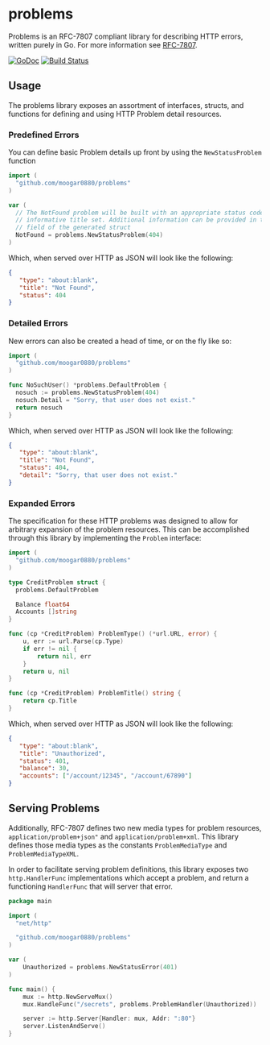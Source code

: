 # problems
Problems is an RFC-7807 compliant library for describing HTTP errors, written
purely in Go. For more information see [RFC-7807](https://tools.ietf.org/html/rfc7807).

[![GoDoc](https://godoc.org/github.com/moogar0880/problems?status.svg)](https://godoc.org/github.com/moogar0880/problems) [![Build Status](https://travis-ci.org/moogar0880/problems.svg?branch=master)](https://travis-ci.org/moogar0880/problems)

## Usage
The problems library exposes an assortment of interfaces, structs, and functions
for defining and using HTTP Problem detail resources.

### Predefined Errors
You can define basic Problem details up front by using the `NewStatusProblem`
function

```go
import (
  "github.com/moogar0880/problems"
)

var (
  // The NotFound problem will be built with an appropriate status code and
  // informative title set. Additional information can be provided in the Detail
  // field of the generated struct
  NotFound = problems.NewStatusProblem(404)
)
```

Which, when served over HTTP as JSON will look like the following:

```json
{
   "type": "about:blank",
   "title": "Not Found",
   "status": 404
}
```

### Detailed Errors
New errors can also be created a head of time, or on the fly like so:

```go
import (
  "github.com/moogar0880/problems"
)

func NoSuchUser() *problems.DefaultProblem {
  nosuch := problems.NewStatusProblem(404)
  nosuch.Detail = "Sorry, that user does not exist."
  return nosuch
}
```

Which, when served over HTTP as JSON will look like the following:

```json
{
   "type": "about:blank",
   "title": "Not Found",
   "status": 404,
   "detail": "Sorry, that user does not exist."
}
```

### Expanded Errors
The specification for these HTTP problems was designed to allow for arbitrary
expansion of the problem resources. This can be accomplished through this
library by implementing the `Problem` interface:

```go
import (
  "github.com/moogar0880/problems"
)

type CreditProblem struct {
  problems.DefaultProblem

  Balance float64
  Accounts []string
}

func (cp *CreditProblem) ProblemType() (*url.URL, error) {
	u, err := url.Parse(cp.Type)
	if err != nil {
		return nil, err
	}
	return u, nil
}

func (cp *CreditProblem) ProblemTitle() string {
	return cp.Title
}
```

Which, when served over HTTP as JSON will look like the following:

```json
{
   "type": "about:blank",
   "title": "Unauthorized",
   "status": 401,
   "balance": 30,
   "accounts": ["/account/12345", "/account/67890"]
}
```

## Serving Problems
Additionally, RFC-7807 defines two new media types for problem resources,
`application/problem+json"` and `application/problem+xml`. This library defines
those media types as the constants `ProblemMediaType` and
`ProblemMediaTypeXML`.

In order to facilitate serving problem definitions, this library exposes two
`http.HandlerFunc` implementations which accept a problem, and return a
functioning `HandlerFunc` that will server that error.

```go
package main

import (
  "net/http"

  "github.com/moogar0880/problems"
)

var (
	Unauthorized = problems.NewStatusError(401)
)

func main() {
	mux := http.NewServeMux()
	mux.HandleFunc("/secrets", problems.ProblemHandler(Unauthorized))

	server := http.Server{Handler: mux, Addr: ":80"}
	server.ListenAndServe()
}
```
